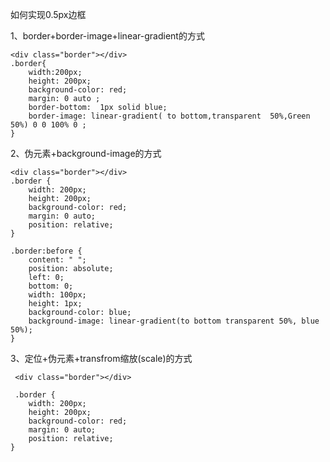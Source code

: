 如何实现0.5px边框

1、border+border-image+linear-gradient的方式

    <div class="border"></div>
    .border{
        width:200px;
        height: 200px;
        background-color: red;
        margin: 0 auto ;
        border-bottom:  1px solid blue;
        border-image: linear-gradient( to bottom,transparent  50%,Green 50%) 0 0 100% 0 ;
    }

2、伪元素+background-image的方式

    <div class="border"></div>
    .border {
        width: 200px;
        height: 200px;
        background-color: red;
        margin: 0 auto;
        position: relative;
    }

    .border:before {
        content: " ";
        position: absolute;
        left: 0;
        bottom: 0;
        width: 100px;
        height: 1px;
        background-color: blue;
        background-image: linear-gradient(to bottom transparent 50%, blue 50%);
    }
3、定位+伪元素+transfrom缩放(scale)的方式

     <div class="border"></div>

     .border {
        width: 200px;
        height: 200px;
        background-color: red;
        margin: 0 auto;
        position: relative;
    }







